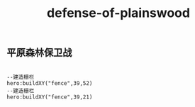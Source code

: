 ﻿---
layout: default
title: defense-of-plainswood
---
## 平原森林保卫战
```

--建造栅栏
hero:buildXY("fence",39,52)
--建造栅栏
hero:buildXY("fence",39,21)

```
